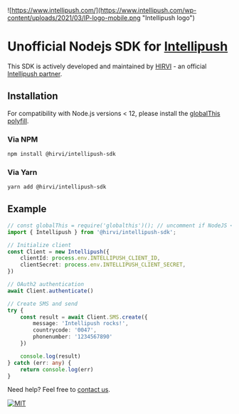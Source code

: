 ![https://www.intellipush.com/](https://www.intellipush.com/wp-content/uploads/2021/03/IP-logo-mobile.png "Intellipush logo")

# Unofficial Nodejs SDK for [Intellipush](https://www.intellipush.com)

This SDK is actively developed and maintained by [HIRVI](https://hirvi.no) - an official [Intellipush partner](https://www.intellipush.com/partnere/).

## Installation

For compatibility with Node.js versions < 12, please install the [globalThis polyfill](https://github.com/es-shims/globalThis).

### Via NPM

```bash
npm install @hirvi/intellipush-sdk
```

### Via Yarn

```bash
yarn add @hirvi/intellipush-sdk
```

## Example

```typescript
// const globalThis = require('globalthis')(); // uncomment if NodeJS < NodeJS versions < 12
import { Intellipush } from '@hirvi/intellipush-sdk';

// Initialize client
const Client = new Intellipush({
    clientId: process.env.INTELLIPUSH_CLIENT_ID,
    clientSecret: process.env.INTELLIPUSH_CLIENT_SECRET,
})

// OAuth2 authentication
await Client.authenticate()

// Create SMS and send
try {
    const result = await Client.SMS.create({
        message: 'Intellipush rocks!',
        countrycode: '0047',
        phonenumber: '1234567890'
    })

    console.log(result)
} catch (err: any) {
    return console.log(err)
}
```

Need help? Feel free to [contact us](https://www.hirvi.no).

[![MIT](https://img.shields.io/badge/License-MIT-teal.svg)](LICENSE)
